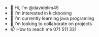 - 👋 Hi, I’m @davidelim45
- 👀 I’m interested in kickboxing
- 🌱 I’m currently learning java programing
- 💞️ I’m looking to collaborate on projects
- 📫 How to reach me 071 511 331

<!---
davidelim45/davidelim45 is a ✨ special ✨ repository because its `README.md` (this file) appears on your GitHub profile.
You can click the Preview link to take a look at your changes.
--->
